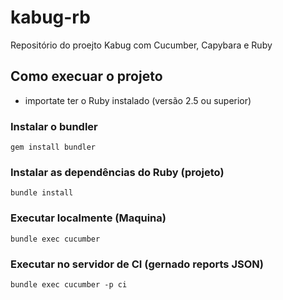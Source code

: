 # kabug-rb
Repositório do proejto Kabug com Cucumber, Capybara e Ruby

## Como execuar o projeto

* importate ter o Ruby instalado (versão 2.5 ou superior)

### Instalar o bundler

`gem install bundler`

### Instalar as dependências do Ruby (projeto)

`bundle install`

### Executar localmente (Maquina)

` bundle exec cucumber `


### Executar no servidor de CI (gernado reports JSON) 

`bundle exec cucumber -p ci `
